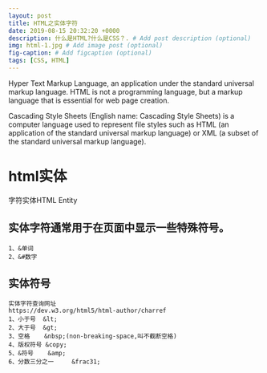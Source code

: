 ```yaml
---
layout: post
title: HTML之实体字符
date: 2019-08-15 20:32:20 +0000
description: 什么是HTML?什么是CSS？. # Add post description (optional)
img: html-1.jpg # Add image post (optional)
fig-caption: # Add figcaption (optional)
tags: [CSS, HTML]
---
```

Hyper Text Markup Language, an application under the standard universal markup language. HTML is not a programming language, but a markup language that is essential for web page creation.

Cascading Style Sheets (English name: Cascading Style Sheets) is a computer language used to represent file styles such as HTML (an application of the standard universal markup language) or XML (a subset of the standard universal markup language).
# html实体
字符实体HTML Entity

## 实体字符通常用于在页面中显示一些特殊符号。
    1、&单词
    2、&#数字

## 实体符号
    实体字符查询网址
    https://dev.w3.org/html5/html-author/charref
    1、小于号  &lt;
    2、大于号  &gt;
    3、空格    &nbsp;(non-breaking-space,叫不截断空格)
    4、版权符号 &copy;
    5、&符号    &amp;
    6、分数三分之一     &frac31;

